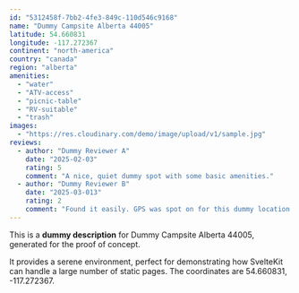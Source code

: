 ```yaml
---
id: "5312458f-7bb2-4fe3-849c-110d546c9168"
name: "Dummy Campsite Alberta 44005"
latitude: 54.660831
longitude: -117.272367
continent: "north-america"
country: "canada"
region: "alberta"
amenities:
  - "water"
  - "ATV-access"
  - "picnic-table"
  - "RV-suitable"
  - "trash"
images:
  - "https://res.cloudinary.com/demo/image/upload/v1/sample.jpg"
reviews:
  - author: "Dummy Reviewer A"
    date: "2025-02-03"
    rating: 5
    comment: "A nice, quiet dummy spot with some basic amenities."
  - author: "Dummy Reviewer B"
    date: "2025-03-013"
    rating: 2
    comment: "Found it easily. GPS was spot on for this dummy location."
---
```


This is a **dummy description** for Dummy Campsite Alberta 44005, generated for the proof of concept.

It provides a serene environment, perfect for demonstrating how SvelteKit can handle a large number of static pages. The coordinates are 54.660831, -117.272367.
